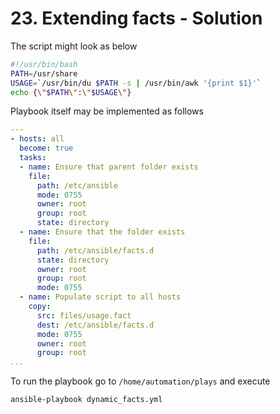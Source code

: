 # 23. Extending facts - Solution

The script might look as below

```bash
#!/usr/bin/bash
PATH=/usr/share
USAGE=`/usr/bin/du $PATH -s | /usr/bin/awk '{print $1}'`
echo {\"$PATH\":\"$USAGE\"}
```

Playbook itself may be implemented as follows

```yml
---
- hosts: all
  become: true
  tasks:
  - name: Ensure that parent folder exists
    file:
      path: /etc/ansible
      mode: 0755
      owner: root
      group: root
      state: directory
  - name: Ensure that the folder exists
    file:
      path: /etc/ansible/facts.d
      state: directory
      owner: root
      group: root
      mode: 0755
  - name: Populate script to all hosts
    copy: 
      src: files/usage.fact
      dest: /etc/ansible/facts.d
      mode: 0755
      owner: root
      group: root
...
```

To run the playbook go to `/home/automation/plays` and execute
```bash
ansible-playbook dynamic_facts.yml
```